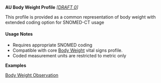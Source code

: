 **AU Body Weight Profile** *[[DRAFT 0](guidance.html)]*

This profile is provided as a common representation of body weight with extended coding option for SNOMED-CT usage

#### Usage Notes
* Requires appropriate SNOMED coding
* Compatible with core [Body Weight](http://hl7.org/fhir/StructureDefinition/bodyweight) vital signs profile.
* Coded measurement units are restricted to metric only

**Examples**

[Body Weight Observation](Observation-bodyweight-example0.html)